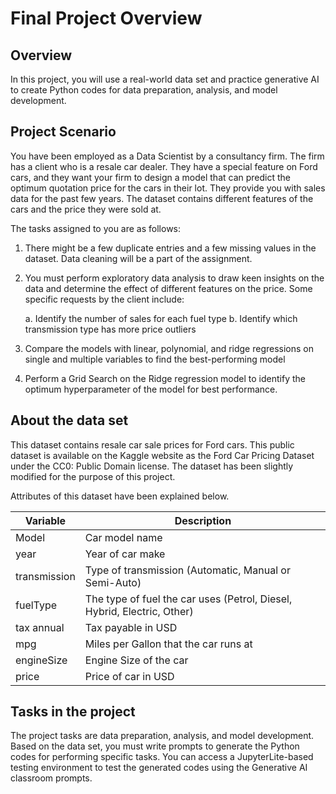 # Final Project Overview
## Overview
In this project, you will use a real-world data set and practice generative AI to create Python codes for data preparation, analysis, and model development.

## Project Scenario
You have been employed as a Data Scientist by a consultancy firm. The firm has a client who is a resale car dealer. They have a special feature on Ford cars, and they want your firm to design a model that can predict the optimum quotation price for the cars in their lot. They provide you with sales data for the past few years. The dataset contains different features of the cars and the price they were sold at.

The tasks assigned to you are as follows:

1. There might be a few duplicate entries and a few missing values in the dataset. Data cleaning will be a part of the assignment.
2. You must perform exploratory data analysis to draw keen insights on the data and determine the effect of different features on the price. Some specific requests by the client include:

   a.  Identify the number of sales for each fuel type
    b. Identify which transmission type has more price outliers
4. Compare the models with linear, polynomial, and ridge regressions on single and multiple variables to find the best-performing model
5. Perform a Grid Search on the Ridge regression model to identify the optimum hyperparameter of the model for best performance.
## About the data set
This dataset contains resale car sale prices for Ford cars. This public dataset is available on the Kaggle website as the Ford Car Pricing Dataset under the CC0: Public Domain license. The dataset has been slightly modified for the purpose of this project.

Attributes of this dataset have been explained below.

| Variable     | Description                                                             |
|--------------|-------------------------------------------------------------------------|
| Model        | Car model name                                                          |
| year         | Year of car make                                                        |
| transmission | Type of transmission (Automatic, Manual or Semi-Auto)                   |
| fuelType     | The type of fuel the car uses (Petrol, Diesel, Hybrid, Electric, Other) |
| tax annual   | Tax payable in USD                                                      |
| mpg          | Miles per Gallon that the car runs at                                   |
| engineSize   | Engine Size of the car                                                  |
| price        | Price of car in USD                                                     |
## Tasks in the project
The project tasks are data preparation, analysis, and model development. Based on the data set, you must write prompts to generate the Python codes for performing specific tasks. You can access a JupyterLite-based testing environment to test the generated codes using the Generative AI classroom prompts.
